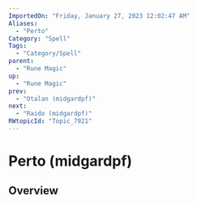 ```yaml
---
ImportedOn: "Friday, January 27, 2023 12:02:47 AM"
Aliases:
  - "Perto"
Category: "Spell"
Tags:
  - "Category/Spell"
parent:
  - "Rune Magic"
up:
  - "Rune Magic"
prev:
  - "Otalan (midgardpf)"
next:
  - "Raido (midgardpf)"
RWtopicId: "Topic_7921"
---
```

# Perto (midgardpf)
## Overview
